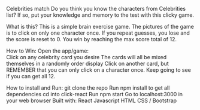 Celebrities match
Do you think you know the characters from Celebrities list? If so, put your knowledge and memory to the test with this clicky game.

What is this?
This is a simple brain exercise game. The pictures of the game is to click on only one character once. If you repeat guesses, you lose and the score is reset to 0. You win by reaching the max score total of 12.

How to Win:
Open the app/game:  
Click on any celebrity card you desire
The cards will all be mixed themselves in a randomly order display
Click on another card, but REMEMBER that you can only click on a character once.
Keep going to see if you can get all 12.

How to install and Run:
git clone the repo
Run npm install to get all dependencies
cd into click-react
Run npm start
Go to localhost:3000 in your web browser
Built with:
React
Javascript
HTML
CSS / Bootstrap